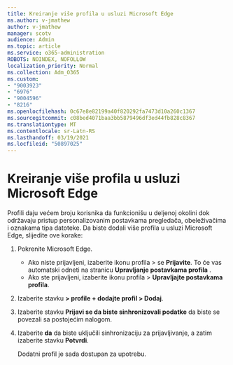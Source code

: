 ```yaml
---
title: Kreiranje više profila u usluzi Microsoft Edge
ms.author: v-jmathew
author: v-jmathew
manager: scotv
audience: Admin
ms.topic: article
ms.service: o365-administration
ROBOTS: NOINDEX, NOFOLLOW
localization_priority: Normal
ms.collection: Adm_O365
ms.custom:
- "9003923"
- "6976"
- "9004596"
- "8216"
ms.openlocfilehash: 0c67e8e82199a40f820292fa7473d10a260c1367
ms.sourcegitcommit: c08bed4071baa3bb5879496df3ed44fb828c8367
ms.translationtype: MT
ms.contentlocale: sr-Latn-RS
ms.lasthandoff: 03/19/2021
ms.locfileid: "50897025"
---
```

# <a name="create-multiple-profiles-in-microsoft-edge"></a>Kreiranje više profila u usluzi Microsoft Edge

Profili daju većem broju korisnika da funkcionišu u deljenoj okolini dok održavaju pristup personalizovanim postavkama pregledača, obeleživačima i oznakama tipa datoteke. Da biste dodali više profila u usluzi Microsoft Edge, slijedite ove korake:

1. Pokrenite Microsoft Edge.
    - Ako niste prijavljeni, izaberite ikonu profila > se **Prijavite**. To će vas automatski odneti na stranicu **Upravljanje postavkama profila** .
    - Ako ste prijavljeni, izaberite ikonu profila > **Upravljajte postavkama profila**.
2. Izaberite stavku **> profile + dodajte profil > Dodaj**.
3. Izaberite stavku **Prijavi se da biste sinhronizovali podatke** da biste se povezali sa postojećim nalogom.
4. Izaberite **da** da biste uključili sinhronizaciju za prijavljivanje, a zatim izaberite stavku **Potvrdi**.

    Dodatni profil je sada dostupan za upotrebu.
